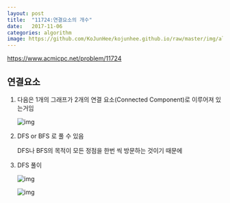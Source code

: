 ```yaml
---
layout: post
title:  "11724:연결요소의 개수"
date:   2017-11-06
categories: algorithm
image: https://github.com/KoJunHee/kojunhee.github.io/raw/master/img/algorithm.png
---
```



<https://www.acmicpc.net/problem/11724>

## 연결요소


1. 다음은 1개의 그래프가 2개의 연결 요소(Connected Component)로 이루어져 있는거임


	![img](https://github.com/KoJunHee/kojunhee.github.io/raw/master/img/10.png)


2. DFS or BFS 로 풀 수 있음 

	DFS나 BFS의 목적이 모든 정점을 한번 씩 방문하는 것이기 때문에 


3. DFS 풀이
	
	![img](https://github.com/KoJunHee/kojunhee.github.io/raw/master/img/11.png)

	![img](https://github.com/KoJunHee/kojunhee.github.io/raw/master/img/12.png)		


	


